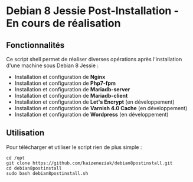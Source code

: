 # Debian 8 Jessie Post-Installation - En cours de réalisation
## Fonctionnalités
Ce script shell permet de réaliser diverses opérations après l'installation d'une machine sous Debian 8 Jessie :
- Installation et configuration de **Nginx** 
- Installation et configuration de **Php7-fpm**
- Installation et configuration de **Mariadb-server**
- Installation et configuration de **Mariadb-client**
- Installation et configuration de **Let's Encrypt** (en développement)
- Installation et configuration de **Varnish 4.0 Cache** (en développement)
- Installation et configuration de **Wordpress** (en développement)

## Utilisation
Pour télécharger et utiliser le script rien de plus simple :
```
cd /opt
git clone https://github.com/kaizeneziak/debian8postinstall.git
cd debian8postinstall
sudo bash debian8postinstall.sh
```
